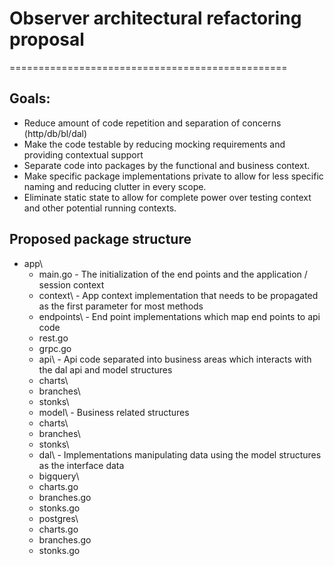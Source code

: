 # Observer architectural refactoring proposal
================================================

## Goals:
- Reduce amount of code repetition and separation of concerns (http/db/bl/dal) 
- Make the code testable by reducing mocking requirements and providing contextual support
- Separate code into packages by the functional and business context.
- Make specific package implementations private to allow for less specific naming and reducing clutter in every scope.
- Eliminate static state to allow for complete power over testing context and other potential running contexts.


## Proposed package structure

* app\
  * main.go - The initialization of the end points and the application / session context
  * context\ - App context implementation that needs to be propagated as the first parameter for most methods
  * endpoints\ - End point implementations which map end points to api code
   * rest.go
   * grpc.go
  * api\ - Api code separated into business areas which interacts with the dal api and model structures
   * charts\ 
   * branches\
   * stonks\
  * model\ - Business related structures
   * charts\ 
   * branches\
   * stonks\
  * dal\ - Implementations manipulating data using the model structures as the interface data
   * bigquery\
    * charts.go 
    * branches.go
    * stonks.go
   * postgres\
    * charts.go
    * branches.go
    * stonks.go

